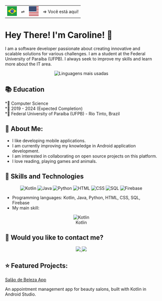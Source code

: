 
<div align="center">
  <table>
    <tr>
        <td>
         <a href="https://github.com/CarolShiny/CarolShiny/blob/main/README.md">
                <img src="flags/1x1/br.svg" alt="BR Flag" width="32" height="32">
           </a>            
        </td>
        <td>
            ⇌
        </td>
        <td>
           <a href="https://github.com/CarolShiny/CarolShiny/blob/main-en/README.md">
                <img src="flags/1x1/us.svg" alt="US Flag" width="32" height="32">
            </a>
        </td>
        <td>
            ⇒ Você está aqui!
        </td>
    </tr>
</table>
</div>


# Hey There! I'm Caroline! 👋

I am a software developer passionate about creating innovative and scalable solutions for various challenges. I am a student at the Federal University of Paraíba (UFPB). I always seek to improve my skills and learn more about the IT area.

<p align="center">
  <img src="https://github-readme-stats.vercel.app/api/top-langs/?username=CarolShiny&bg_color=000000&langs_count_color=ff69b4" alt="Linguagens mais usadas">
</p>

## 📚 Education

*📄 Computer Science\
*📅 2019 - 2024 (Expected Completion)\
*🏫 Federal University of Paraíba (UFPB) - Rio Tinto, Brazil

## 💬 About Me:

- I like developing mobile applications.
- I am currently improving my knowledge in Android application development.
- I am interested in collaborating on open source projects on this platform.
- I love reading, playing games and animals.

## 🔧 Skills and Technologies

<p align="center">
  <img src="https://img.icons8.com/color/48/000000/kotlin.png" alt="Kotlin" width="48" height="48"/>
  <img src="https://img.icons8.com/color/48/000000/java-coffee-cup-logo.png" alt="Java" width="48" height="48"/>
  <img src="https://img.icons8.com/color/48/000000/python.png" alt="Python" width="48" height="48"/>
  <img src="https://img.icons8.com/color/48/000000/html-5.png" alt="HTML" width="48" height="48"/>
  <img src="https://img.icons8.com/color/48/000000/css3.png" alt="CSS" width="48" height="48"/>
  <img src="https://img.icons8.com/color/48/000000/sql.png" alt="SQL" width="48" height="48"/>
  <img src="https://img.icons8.com/color/48/000000/firebase.png" alt="Firebase" width="48" height="48"/>
</p>

- Programming languages: Kotlin, Java, Python, HTML, CSS, SQL, Firebase
- My main skill:
<p align="center">  
  <img src="https://img.icons8.com/color/48/000000/kotlin.png" alt="Kotlin" width="48" height="48"/><br>
  Kotlin
</p>


## 🚀 Would you like to contact me?

<div align="center">
  <a href="caroline.castro958@gmail.com">
    <img src="https://img.shields.io/badge/gmail-%23DD0031.svg?&style=for-the-badge&logo=gmail&logoColor=white"/>    
  </a>
  <a href="https://www.linkedin.com/in/carolinecastro8b">
    <img src="https://img.shields.io/badge/linkedin-%230077B5.svg?&style=for-the-badge&logo=linkedin&logoColor=white" />
  </a>
</div>


## ⭐ Featured Projects:

[Salão de Beleza App](https://github.com/CarolShiny/SB-SpaceX.git)


An appointment management app for beauty salons, built with Kotlin in Android Studio.









